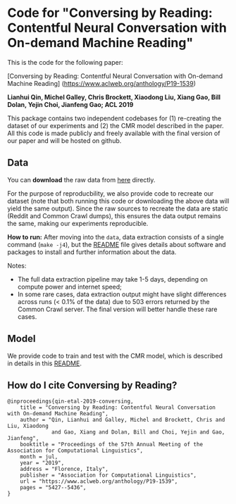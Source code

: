 # Code for "Conversing by Reading: Contentful Neural Conversation with On-demand Machine Reading"
<!--
Confidential, please do not redistribute. The code will be released under an MIT License. (What to do with this sentence?)
-->
This is the code for the following paper:

[Conversing by Reading: Contentful Neural Conversation with On-demand Machine Reading] (https://www.aclweb.org/anthology/P19-1539) 

**Lianhui Qin, Michel Galley, Chris Brockett, Xiaodong Liu, Xiang Gao, Bill Dolan, Yejin Choi, Jianfeng Gao; ACL 2019**

This package contains two independent codebases for (1) re-creating the dataset of our experiments and (2) the CMR model described in the paper. All this code is made publicly and freely available with the final version of our paper and will be hosted on github.

<!--
**Disclaimer:** *While we made significant efforts to document and test the code, this is a preliminary release and we will further improve it by the time of the final version.*
-->

## Data
You can **download** the raw data from [here](https://drive.google.com/file/d/1U9F2qf7mA39bPpqcnY0VarnYDQ1ygS6e/view?usp=sharing) directly. 

For the purpose of reproducbility, we also provide code to recreate our dataset (note that both running this code or downloading the above data will yield the same output). Since the raw sources to recreate the data are static (Reddit and Common Crawl dumps), this ensures the data output remains the same, making our experiments reproducible.  

**How to run:** After moving into the `data`, data extraction consists of a single command (`make -j4`), but the [README](data/README.md) file gives details about software and packages to install and further information about the data. 

Notes:
* The full data extraction pipeline may take 1-5 days, depending on compute power and internet speed;
* In some rare cases, data extraction output might have slight differences across runs (< 0.1% of the data) due to 503 errors returned by the Common Crawl server. The final version will better handle these rare cases.

## Model

We provide code to train and test with the CMR model, which is described in details in this [README](model/README.md).

## How do I cite Conversing by Reading?
```
@inproceedings{qin-etal-2019-conversing,
    title = "Conversing by Reading: Contentful Neural Conversation with On-demand Machine Reading",
    author = "Qin, Lianhui and Galley, Michel and Brockett, Chris and Liu, Xiaodong 
              and Gao, Xiang and Dolan, Bill and Choi, Yejin and Gao, Jianfeng",
    booktitle = "Proceedings of the 57th Annual Meeting of the Association for Computational Linguistics",
    month = jul,
    year = "2019",
    address = "Florence, Italy",
    publisher = "Association for Computational Linguistics",
    url = "https://www.aclweb.org/anthology/P19-1539",
    pages = "5427--5436",
}
```


